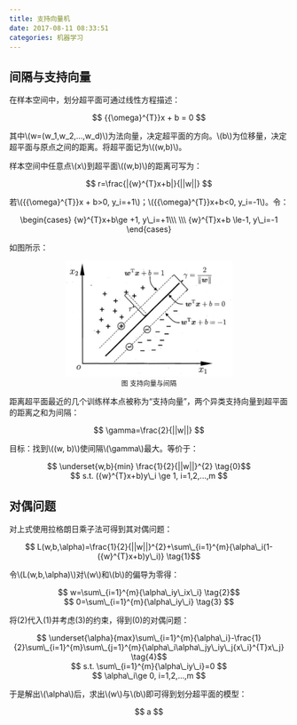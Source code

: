 ```yaml
---
title: 支持向量机
date: 2017-08-11 08:33:51
categories: 机器学习
---
```


## 间隔与支持向量

在样本空间中，划分超平面可通过线性方程描述：

<center>$$ {{\omega}^{T}}x + b = 0 $$</center>

其中\\(w=(w\_1,w\_2,...,w\_d)\\)为法向量，决定超平面的方向。\\(b\\)为位移量，决定超平面与原点之间的距离。将超平面记为\\((w,b)\\)。

样本空间中任意点\\(x\\)到超平面\\((w,b)\\)的距离可写为：

<center>$$ r=\frac{|{w}^{T}x+b|}{||w||} $$</center>

若\\({{\omega}^{T}}x + b>0, y\_i=+1\\)；\\({{\omega}^{T}}x+b<0, y\_i=-1\\)。令：

<center>\begin{cases} {w}^{T}x+b\ge +1, y\_i=+1\\\ \\\ {w}^{T}x+b \le-1, y\_i=-1 \end{cases}</center>

如图所示：

<center><img src="static/D9CAC776-9E6A-4C14-B721-BF1EEFC302FB.png" style="width: 300px"></center>

<center><label style="font-size: 12px">图 支持向量与间隔</label></center>

距离超平面最近的几个训练样本点被称为“支持向量”，两个异类支持向量到超平面的距离之和为间隔：

<center>$$ \gamma=\frac{2}{||w||} $$</center>

目标：找到\\((w, b)\\)使间隔\\(\gamma\\)最大。等价于：

<center>$$ \underset{w,b}{min} \frac{1}{2}{||w||}^{2} \tag{0}$$</center>
<center>$$ s.t. ({w}^{T}x+b)y\_i \ge 1, i=1,2,...,m $$</center>

## 对偶问题

对上式使用拉格朗日乘子法可得到其对偶问题：

<center>$$ L(w,b,\alpha)=\frac{1}{2}{||w||}^{2}+\sum\_{i=1}^{m}{\alpha\_i(1-({w}^{T}x+b)y\_i)} \tag{1}$$</center>

令\\(L(w,b,\alpha)\\)对\\(w\\)和\\(b\\)的偏导为零得：

<center>$$ w=\sum\_{i=1}^{m}{\alpha\_iy\_ix\_i} \tag{2}$$</center>

<center>$$ 0=\sum\_{i=1}^{m}{\alpha\_iy\_i} \tag{3} $$</center>

将(2)代入(1)并考虑(3)的约束，得到(0)的对偶问题：

<center>$$ \underset{\alpha}{max}\sum\_{i=1}^{m}{\alpha\_i}-\frac{1}{2}\sum\_{i=1}^{m}\sum\_{j=1}^{m}{\alpha\_i\alpha\_jy\_iy\_j{x\_i}^{T}x\_j} \tag{4}$$</center>

<center>$$ s.t. \sum\_{i=1}^{m}{\alpha\_iy\_i}=0 $$</center>

<center>$$ \alpha\_i\ge 0, i=1,2,...,m $$</center>

于是解出\\(\alpha\\)后，求出\\(w\\)与\\(b\\)即可得到划分超平面的模型：

<center>$$ a $$</center>

<script type="text/x-mathjax-config">MathJax.Hub.Config({tex2jax: {inlineMath: [['$','$'], ['\\(','\\)']]}});</script>

<script type="text/javascript" async src="https://cdn.mathjax.org/mathjax/latest/MathJax.js?config=TeX-MML-AM_CHTML"></script>

